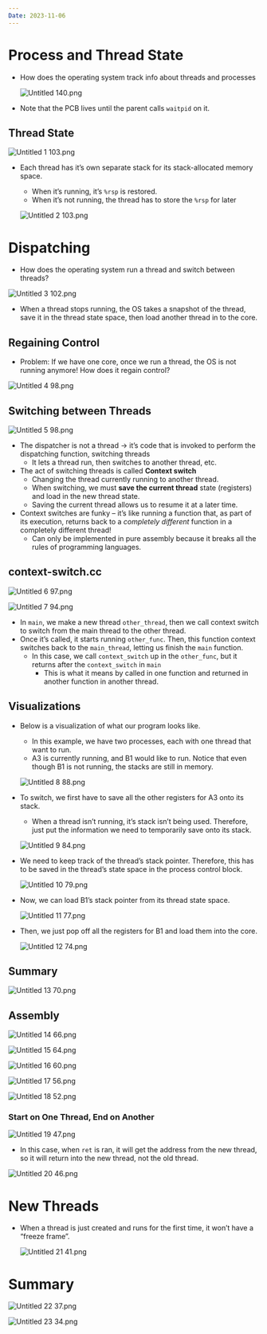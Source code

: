 ```yaml
---
Date: 2023-11-06
---
```

# Process and Thread State

- How does the operating system track info about threads and processes

    ![Untitled 140.png](attachments/Untitled%20140.png)

- Note that the PCB lives until the parent calls `waitpid` on it.

## Thread State

![Untitled 1 103.png](attachments/Untitled%201%20103.png)

- Each thread has it’s own separate stack for its stack-allocated memory space.

    - When it’s running, it’s `%rsp` is restored.
    - When it’s not running, the thread has to store the `%rsp` for later

    ![Untitled 2 103.png](attachments/Untitled%202%20103.png)


# Dispatching

- How does the operating system run a thread and switch between threads?

![Untitled 3 102.png](attachments/Untitled%203%20102.png)

- When a thread stops running, the OS takes a snapshot of the thread, save it in the thread state space, then load another thread in to the core.

## Regaining Control

- Problem: If we have one core, once we run a thread, the OS is not running anymore! How does it regain control?

![Untitled 4 98.png](attachments/Untitled%204%2098.png)

## Switching between Threads

![Untitled 5 98.png](attachments/Untitled%205%2098.png)

- The dispatcher is not a thread → it’s code that is invoked to perform the dispatching function, switching threads
    - It lets a thread run, then switches to another thread, etc.
- The act of switching threads is called **Context switch**
    - Changing the thread currently running to another thread.
    - When switching, we must **save the current thread** state (registers) and load in the new thread state.
    - Saving the current thread allows us to resume it at a later time.
- Context switches are funky – it’s like running a function that, as part of its  execution, returns back to a  _completely different_ function in a completely different thread!
    - Can only be implemented in pure assembly because it breaks all the rules of programming languages.

## context-switch.cc

![Untitled 6 97.png](attachments/Untitled%206%2097.png)

![Untitled 7 94.png](attachments/Untitled%207%2094.png)

- In `main`, we make a new thread `other_thread`, then we call context switch to switch from the main thread to the other thread.
- Once it’s called, it starts running `other_func`. Then, this function context switches back to the `main_thread`, letting us finish the `main` function.
    - In this case, we call `context_switch` up in the `other_func`, but it returns after the `context_switch` in `main`
        - This is what it means by called in one function and returned in another function in another thread.

## Visualizations

- Below is a visualization of what our program looks like.

    - In this example, we have two processes, each with one thread that want to run.
    - A3 is currently running, and B1 would like to run. Notice that even though B1 is not running, the stacks are still in memory.

    ![Untitled 8 88.png](attachments/Untitled%208%2088.png)

- To switch, we first have to save all the other registers for A3 onto its stack.

    - When a thread isn’t running, it’s stack isn’t being used. Therefore, just put the information we need to temporarily save onto its stack.

    ![Untitled 9 84.png](attachments/Untitled%209%2084.png)

- We need to keep track of the thread’s stack pointer. Therefore, this has to be saved in the thread’s state space in the process control block.

    ![Untitled 10 79.png](attachments/Untitled%2010%2079.png)

- Now, we can load B1’s stack pointer from its thread state space.

    ![Untitled 11 77.png](attachments/Untitled%2011%2077.png)

- Then, we just pop off all the registers for B1 and load them into the core.

    ![Untitled 12 74.png](attachments/Untitled%2012%2074.png)


## Summary

![Untitled 13 70.png](attachments/Untitled%2013%2070.png)

## Assembly

![Untitled 14 66.png](attachments/Untitled%2014%2066.png)

![Untitled 15 64.png](attachments/Untitled%2015%2064.png)

![Untitled 16 60.png](attachments/Untitled%2016%2060.png)

![Untitled 17 56.png](attachments/Untitled%2017%2056.png)

![Untitled 18 52.png](attachments/Untitled%2018%2052.png)

### Start on One Thread, End on Another

![Untitled 19 47.png](attachments/Untitled%2019%2047.png)

- In this case, when `ret` is ran, it will get the address from the new thread, so it will return into the new thread, not the old thread.

![Untitled 20 46.png](attachments/Untitled%2020%2046.png)

# New Threads

- When a thread is just created and runs for the first time, it won’t have a “freeze frame”.

    ![Untitled 21 41.png](attachments/Untitled%2021%2041.png)


# Summary

![Untitled 22 37.png](attachments/Untitled%2022%2037.png)

![Untitled 23 34.png](attachments/Untitled%2023%2034.png)
